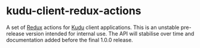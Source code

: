 # kudu-client-redux-actions

A set of [Redux][redux] actions for [Kudu][kudu] client applications. This is an
unstable pre-release version intended for internal use. The API will stabilise
over time and documentation added before the final 1.0.0 release.

[redux]: https://github.com/rackt/redux
[kudu]: https://github.com/mammaldev/kudu
